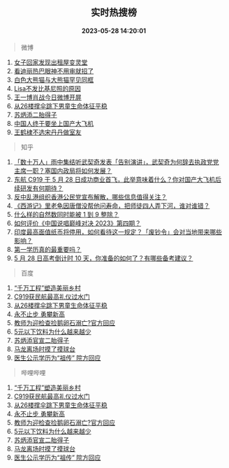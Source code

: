 <div align="center"><h2>实时热搜榜</h2><h4>2023-05-28 14:20:01</h4></div>

> 微博  

1. [女子回家发现出租屋变灵堂](https://s.weibo.com/weibo?q=%23%E5%A5%B3%E5%AD%90%E5%9B%9E%E5%AE%B6%E5%8F%91%E7%8E%B0%E5%87%BA%E7%A7%9F%E5%B1%8B%E5%8F%98%E7%81%B5%E5%A0%82%23&t=31&band_rank=1&Refer=top)<br />
2. [看迪丽热巴眼神不用审就招了](https://s.weibo.com/weibo?q=%23%E7%9C%8B%E8%BF%AA%E4%B8%BD%E7%83%AD%E5%B7%B4%E7%9C%BC%E7%A5%9E%E4%B8%8D%E7%94%A8%E5%AE%A1%E5%B0%B1%E6%8B%9B%E4%BA%86%23&t=31&band_rank=2&Refer=top)<br />
3. [白色大熊猫与大熊猫罕见同框](https://s.weibo.com/weibo?q=%23%E7%99%BD%E8%89%B2%E5%A4%A7%E7%86%8A%E7%8C%AB%E4%B8%8E%E5%A4%A7%E7%86%8A%E7%8C%AB%E7%BD%95%E8%A7%81%E5%90%8C%E6%A1%86%23&t=31&band_rank=3&Refer=top)<br />
4. [Lisa不发比基尼照的原因](https://s.weibo.com/weibo?q=%23Lisa%E4%B8%8D%E5%8F%91%E6%AF%94%E5%9F%BA%E5%B0%BC%E7%85%A7%E7%9A%84%E5%8E%9F%E5%9B%A0%23&t=31&band_rank=4&Refer=top)<br />
5. [王一博肖战今日微博开屏](https://s.weibo.com/weibo?q=%23%E7%8E%8B%E4%B8%80%E5%8D%9A%E8%82%96%E6%88%98%E4%BB%8A%E6%97%A5%E5%BE%AE%E5%8D%9A%E5%BC%80%E5%B1%8F%23&t=31&band_rank=5&Refer=top)<br />
6. [从26楼撑伞跳下男童生命体征平稳](https://s.weibo.com/weibo?q=%23%E4%BB%8E26%E6%A5%BC%E6%92%91%E4%BC%9E%E8%B7%B3%E4%B8%8B%E7%94%B7%E7%AB%A5%E7%94%9F%E5%91%BD%E4%BD%93%E5%BE%81%E5%B9%B3%E7%A8%B3%23&t=31&band_rank=6&Refer=top)<br />
7. [苏炳添二胎得子](https://s.weibo.com/weibo?q=%23%E8%8B%8F%E7%82%B3%E6%B7%BB%E4%BA%8C%E8%83%8E%E5%BE%97%E5%AD%90%23&t=31&band_rank=7&Refer=top)<br />
8. [中国人终于要坐上国产大飞机](https://s.weibo.com/weibo?q=%23%E4%B8%AD%E5%9B%BD%E4%BA%BA%E7%BB%88%E4%BA%8E%E8%A6%81%E5%9D%90%E4%B8%8A%E5%9B%BD%E4%BA%A7%E5%A4%A7%E9%A3%9E%E6%9C%BA%23&t=31&band_rank=8&Refer=top)<br />
9. [王鹤棣不选宋丹丹做室友](https://s.weibo.com/weibo?q=%23%E7%8E%8B%E9%B9%A4%E6%A3%A3%E4%B8%8D%E9%80%89%E5%AE%8B%E4%B8%B9%E4%B8%B9%E5%81%9A%E5%AE%A4%E5%8F%8B%23&t=31&band_rank=9&Refer=top)<br />

> 知乎  

1. [「数十万人」雨中集结听武契奇发表「告别演讲」，武契奇为何辞去执政党党主席一职？塞国内政局将如何发展？](https://www.zhihu.com/question/603283312)<br />
2. [东航 C919 于 5 月 28 日成功商业首飞，此举意味着什么？你对国产大飞机后续研发有何期待？](https://www.zhihu.com/question/603336072)<br />
3. [反中乱港组织香港公民党宣布解散，哪些信息值得关注？](https://www.zhihu.com/question/603330804)<br />
4. [《西游记》里老龟因唐僧没帮他问寿命，把师徒四人弄下河，谁对谁错？](https://www.zhihu.com/question/602287339)<br />
5. [什么样的自然数同时能被 1 到 9 整除？](https://www.zhihu.com/question/602168996)<br />
6. [如何评价《中国说唱巅峰对决 2023》第四期？](https://www.zhihu.com/question/603332646)<br />
7. [印度最高面值纸币将停用，如何看待这一规定？「废钞令」会对当地带来哪些影响？](https://www.zhihu.com/question/603453473)<br />
8. [第一学历真的最重要吗？](https://www.zhihu.com/question/444990493)<br />
9. [5 月 28 日高考倒计时 10 天，你准备的如何了？有哪些备考建议？](https://www.zhihu.com/question/603316992)<br />

> 百度  

1. [“千万工程”塑造美丽乡村](https://www.baidu.com/s?wd=%E2%80%9C%E5%8D%83%E4%B8%87%E5%B7%A5%E7%A8%8B%E2%80%9D%E5%A1%91%E9%80%A0%E7%BE%8E%E4%B8%BD%E4%B9%A1%E6%9D%91&sa=fyb_news&rsv_dl=fyb_news)<br />
2. [C919获民航最高礼仪过水门](https://www.baidu.com/s?wd=C919%E8%8E%B7%E6%B0%91%E8%88%AA%E6%9C%80%E9%AB%98%E7%A4%BC%E4%BB%AA%E8%BF%87%E6%B0%B4%E9%97%A8&sa=fyb_news&rsv_dl=fyb_news)<br />
3. [从26楼撑伞跳下男童生命体征平稳](https://www.baidu.com/s?wd=%E4%BB%8E26%E6%A5%BC%E6%92%91%E4%BC%9E%E8%B7%B3%E4%B8%8B%E7%94%B7%E7%AB%A5%E7%94%9F%E5%91%BD%E4%BD%93%E5%BE%81%E5%B9%B3%E7%A8%B3&sa=fyb_news&rsv_dl=fyb_news)<br />
4. [永不止步 勇攀新高](https://www.baidu.com/s?wd=%E6%B0%B8%E4%B8%8D%E6%AD%A2%E6%AD%A5+%E5%8B%87%E6%94%80%E6%96%B0%E9%AB%98&sa=fyb_news&rsv_dl=fyb_news)<br />
5. [教师为迎检查捡鹅卵石溺亡?官方回应](https://www.baidu.com/s?wd=%E6%95%99%E5%B8%88%E4%B8%BA%E8%BF%8E%E6%A3%80%E6%9F%A5%E6%8D%A1%E9%B9%85%E5%8D%B5%E7%9F%B3%E6%BA%BA%E4%BA%A1%3F%E5%AE%98%E6%96%B9%E5%9B%9E%E5%BA%94&sa=fyb_news&rsv_dl=fyb_news)<br />
6. [5元以下饮料为什么越来越少](https://www.baidu.com/s?wd=5%E5%85%83%E4%BB%A5%E4%B8%8B%E9%A5%AE%E6%96%99%E4%B8%BA%E4%BB%80%E4%B9%88%E8%B6%8A%E6%9D%A5%E8%B6%8A%E5%B0%91&sa=fyb_news&rsv_dl=fyb_news)<br />
7. [苏炳添官宣二胎得子](https://www.baidu.com/s?wd=%E8%8B%8F%E7%82%B3%E6%B7%BB%E5%AE%98%E5%AE%A3%E4%BA%8C%E8%83%8E%E5%BE%97%E5%AD%90&sa=fyb_news&rsv_dl=fyb_news)<br />
8. [马龙离场时摸了摸球台](https://www.baidu.com/s?wd=%E9%A9%AC%E9%BE%99%E7%A6%BB%E5%9C%BA%E6%97%B6%E6%91%B8%E4%BA%86%E6%91%B8%E7%90%83%E5%8F%B0&sa=fyb_news&rsv_dl=fyb_news)<br />
9. [医生公示学历为“祖传” 院方回应](https://www.baidu.com/s?wd=%E5%8C%BB%E7%94%9F%E5%85%AC%E7%A4%BA%E5%AD%A6%E5%8E%86%E4%B8%BA%E2%80%9C%E7%A5%96%E4%BC%A0%E2%80%9D+%E9%99%A2%E6%96%B9%E5%9B%9E%E5%BA%94&sa=fyb_news&rsv_dl=fyb_news)<br />

> 哔哩哔哩  

1. [“千万工程”塑造美丽乡村](https://www.baidu.com/s?wd=%E2%80%9C%E5%8D%83%E4%B8%87%E5%B7%A5%E7%A8%8B%E2%80%9D%E5%A1%91%E9%80%A0%E7%BE%8E%E4%B8%BD%E4%B9%A1%E6%9D%91&sa=fyb_news&rsv_dl=fyb_news)<br />
2. [C919获民航最高礼仪过水门](https://www.baidu.com/s?wd=C919%E8%8E%B7%E6%B0%91%E8%88%AA%E6%9C%80%E9%AB%98%E7%A4%BC%E4%BB%AA%E8%BF%87%E6%B0%B4%E9%97%A8&sa=fyb_news&rsv_dl=fyb_news)<br />
3. [从26楼撑伞跳下男童生命体征平稳](https://www.baidu.com/s?wd=%E4%BB%8E26%E6%A5%BC%E6%92%91%E4%BC%9E%E8%B7%B3%E4%B8%8B%E7%94%B7%E7%AB%A5%E7%94%9F%E5%91%BD%E4%BD%93%E5%BE%81%E5%B9%B3%E7%A8%B3&sa=fyb_news&rsv_dl=fyb_news)<br />
4. [永不止步 勇攀新高](https://www.baidu.com/s?wd=%E6%B0%B8%E4%B8%8D%E6%AD%A2%E6%AD%A5+%E5%8B%87%E6%94%80%E6%96%B0%E9%AB%98&sa=fyb_news&rsv_dl=fyb_news)<br />
5. [教师为迎检查捡鹅卵石溺亡?官方回应](https://www.baidu.com/s?wd=%E6%95%99%E5%B8%88%E4%B8%BA%E8%BF%8E%E6%A3%80%E6%9F%A5%E6%8D%A1%E9%B9%85%E5%8D%B5%E7%9F%B3%E6%BA%BA%E4%BA%A1%3F%E5%AE%98%E6%96%B9%E5%9B%9E%E5%BA%94&sa=fyb_news&rsv_dl=fyb_news)<br />
6. [5元以下饮料为什么越来越少](https://www.baidu.com/s?wd=5%E5%85%83%E4%BB%A5%E4%B8%8B%E9%A5%AE%E6%96%99%E4%B8%BA%E4%BB%80%E4%B9%88%E8%B6%8A%E6%9D%A5%E8%B6%8A%E5%B0%91&sa=fyb_news&rsv_dl=fyb_news)<br />
7. [苏炳添官宣二胎得子](https://www.baidu.com/s?wd=%E8%8B%8F%E7%82%B3%E6%B7%BB%E5%AE%98%E5%AE%A3%E4%BA%8C%E8%83%8E%E5%BE%97%E5%AD%90&sa=fyb_news&rsv_dl=fyb_news)<br />
8. [马龙离场时摸了摸球台](https://www.baidu.com/s?wd=%E9%A9%AC%E9%BE%99%E7%A6%BB%E5%9C%BA%E6%97%B6%E6%91%B8%E4%BA%86%E6%91%B8%E7%90%83%E5%8F%B0&sa=fyb_news&rsv_dl=fyb_news)<br />
9. [医生公示学历为“祖传” 院方回应](https://www.baidu.com/s?wd=%E5%8C%BB%E7%94%9F%E5%85%AC%E7%A4%BA%E5%AD%A6%E5%8E%86%E4%B8%BA%E2%80%9C%E7%A5%96%E4%BC%A0%E2%80%9D+%E9%99%A2%E6%96%B9%E5%9B%9E%E5%BA%94&sa=fyb_news&rsv_dl=fyb_news)<br />
